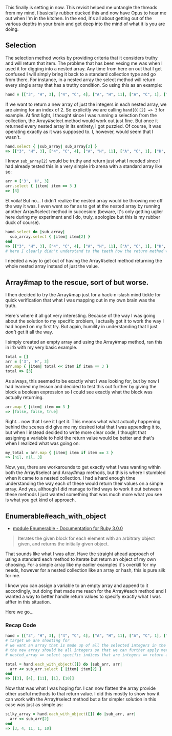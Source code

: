 This finally is setting in now. This revisit helped me untangle the threads from my mind, I basically rubber ducked this and now have Opus to hear me out when I'm in the kitchen. In the end, it's all about getting out of the various depths in your brain and get deep into the mind of what it is you are doing.

## Selection

The selection method works by providing criteria that it considers truthy and will return that item. The problme that has been vexing me was when I used it for digging into a nested array. Any time from here on out that I get confused I will simply bring it back to a standard collection type and go from there.
For instance, in a nested array the select method will return every single array that has a truthy condition. So using this as an example:

```ruby
hand = [["3", "H", 3], ["4", "C", 4], ["A", "H", 11], ["A", "C", 1], ["K", "S", 10]]
```
If we want to return a new array of just the integers in each nested array, we are aiming for an index of 2. So explicitly we are calling `hand[0][2] => 3` for example. At first light, I thought since I was running a selection from the collection, the Array#select method would work out just fine. But once it returned every nested array in its entirety, I got puzzled. Of course, it was operating exactly as it was supposed to. I, however, would seem that I wasn't.

```ruby
hand.select { |sub_array| sub_array[2] }
=> [["3", "H", 3], ["4", "C", 4], ["A", "H", 11], ["A", "C", 1], ["K", "S", 10]]
```
I knew `sub_array[2]` would be truthy and return just what I needed since I had already tested this in a very simple irb arena with a standard array like so:

```ruby
arr = ['3', 'H', 3]
arr.select { |item| item == 3 }
=> [3]
```
Et voila! But no... I didn't realize the nested array would be throwing me off the way it was. I even went so far as to get at the nested array by running another Array#select method in succesion: (beware, it's only getting uglier here during my experiment and I do, truly, apologize but this is my rubber duck of course).

```ruby
hand.select do |sub_array|
  sub_array.select { |item| item[2] }
end
=> [["3", "H", 3], ["4", "C", 4], ["A", "H", 11], ["A", "C", 1], ["K", "S", 10]]
# here I clearly didn't understand to the teeth how the return method would work as it would return another round of exact same values.
```
I needed a way to get out of having the Array#select method returning the whole nested array instead of just the value. 


## Array#map to the rescue, sort of but worse.
I then decided to try the Array#map just for a hack-n-slash mind tickle for quick verification that what I was mapping out in my own brain was the truth. 

Here's where it all got very interesting. Because of the way I was going about the solution to my specific problem, I actually got it to work the way I had hoped on my first try. But again, humility in understanding that I just _don't_ get it all the way. 

I simply created an empty array and using the Array#map method, ran this in irb with my very basic example.

```ruby
total = []
arr = ['3', 'H', 3]
arr.map { |item| total << item if item == 3 }
total => [3]
```
As always, this seemed to be exactly what I was looking for, but by now I had learned my lesson and decided to test this out further by giving the block a boolean expression so I could see exactly what the block was actually returning. 

```ruby
arr.map { |item| item == 3 }
=> [false, false, true]
```
Right... now that I see it I get it. This means what what actually happening behind the scenes did give me my desired total that I was appending it to, but when I instead decided to write more clear code, I thought that assigning a variable to hold the return value would be better and that's when I realized what was going on:

```ruby
my_total = arr.map { |item| item if item == 3 }
=> [nil, nil, 3]
```
Now, yes, there are workarounds to get exactly what I was wanting within both the Array#select and Array#map methods, but this is where I stumbled when it came to a nested collection. I had a hard enough time understanding the way each of these would return their values on a simple array. And yes, although I did manage to find ways to work it out between these methods I just wanted something that was much more what you see is what you get kind of approach.

## Enumerable#each_with_object 
- [module Enumerable - Documentation for Ruby 3.0.0](https://docs.ruby-lang.org/en/3.0.0/Enumerable.html#method-i-each_with_object)
> Iterates the given block for each element with an arbitrary object given, and returns the initially given object.

That sounds like what I was after. Have the straight ahead approach of using a standard each method to iterate but return an object of my own choosing. For a simple array like my earlier examples it's overkill for my needs, however for a nested collection like an array or hash, this is pure silk for me. 

I know you can assign a variable to an empty array and append to it accordingly, but doing that made me reach for the Array#each method and I wanted a way to better handle return values to specify exactly what I was affter in this situation.

Here we go...

### Recap Code

```ruby
hand = [["3", "H", 3], ["4", "C", 4], ["A", "H", 11], ["A", "C", 1], ["K", "S", 10]]
# target we are shooting for
# we want an array that is made up of all the selected integers in the hand array.
# the new array should be all integers so that we can further apply methods to it.
# nested_array => select specific indices that are integers => return as new array
```

```ruby
total = hand.each_with_object([]) do |sub_arr, arr|
  arr << sub_arr.select { |item| item[2] }
end
=> [[3], [4], [11], [1], [10]]
```
Now that was what I was hoping for. I can now flatten the array provide other useful methods to that return value. I did this mostly to show how it can work with the Array#select method but a far simpler solution in this case was just as simple as:

```ruby
silky_array = hand.each_with_object([]) do |sub_arr, arr|
  arr << sub_arr[2]
end
=> [3, 4, 11, 1, 10]
```
